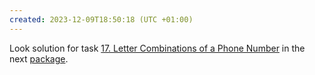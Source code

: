 ```yaml
---
created: 2023-12-09T18:50:18 (UTC +01:00)
---
```

Look solution for task [17. Letter Combinations of a Phone Number](https://leetcode.com/problems/letter-combinations-of-a-phone-number/?envType=study-plan-v2&envId=top-interview-150) in the next
[package](../../../../../LeetCode/LeetCode_75/Backtracking/Medium/Letter_Combinations_of_a_Phone_Number/Solution.java).